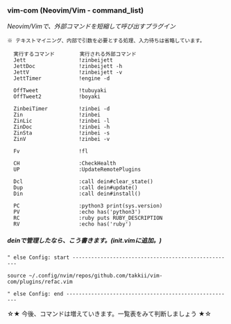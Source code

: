 ### vim-com (Neovim/Vim - command_list)

*Neovim/Vimで、外部コマンドを短縮して呼び出すプラグイン*
```
※ テキストマイニング、内部で引数を必要とする処理、入力待ちは省略しています。
```
      実行するコマンド        実行される外部コマンド
      Jett                 !zinbeijett
      JettDoc              !zinbeijett -h
      JettV                !zinbeijett -v
      JettTimer            !engine -d      
      
      OffTweet             !tubuyaki
      OffTweet2            !boyaki
      
      ZinbeiTimer          !zinbei -d
      Zin                  !zinbei
      ZinLic               !zinbei -l
      ZinDoc               !zinbei -h
      ZinSta               !zinbei -s
      ZinV                 !zinbei -v
      
      Fv                   !fl
      
      CH                   :CheckHealth
      UP                   :UpdateRemotePlugins
      
      Dcl                  :call dein#clear_state()
      Dup                  :call dein#update()
      Din                  :call dein#install()
      
      PC                   :python3 print(sys.version)
      PV                   :echo has('python3')
      RC                   :ruby puts RUBY_DESCRIPTION
      RV                   :echo has('ruby')


##### deinで管理したなら、こう書きます。(init.vimに追加。)
```vimL
" else Config: start ----------------------------------------------------

source ~/.config/nvim/repos/github.com/takkii/vim-com/plugins/refac.vim

" else Config: end ------------------------------------------------------
```

☆★ 今後、コマンドは増えていきます。一覧表をみて判断しましょう ★☆